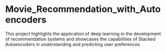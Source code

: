 # Movie_Recommendation_with_Autoencoders
This project highlights the application of deep learning in the development of recommendation systems and showcases the capabilities of Stacked Autoencoders in understanding and predicting user preferences
